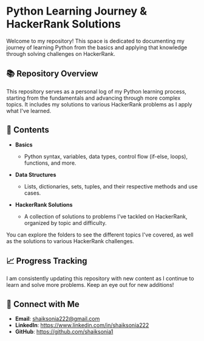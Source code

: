 

# Python Learning Journey & HackerRank Solutions

Welcome to my repository! This space is dedicated to documenting my journey of learning Python from the basics and applying that knowledge through solving challenges on HackerRank.

## 📚 **Repository Overview**

This repository serves as a personal log of my Python learning process, starting from the fundamentals and advancing through more complex topics. It includes my solutions to various HackerRank problems as I apply what I've learned.

## 📂 **Contents**

- **Basics**
  - Python syntax, variables, data types, control flow (if-else, loops), functions, and more.
  
- **Data Structures**
  - Lists, dictionaries, sets, tuples, and their respective methods and use cases.
    
- **HackerRank Solutions**
  - A collection of solutions to problems I’ve tackled on HackerRank, organized by topic and difficulty.


You can explore the folders to see the different topics I've covered, as well as the solutions to various HackerRank challenges.

## 📈 **Progress Tracking**

I am consistently updating this repository with new content as I continue to learn and solve more problems. Keep an eye out for new additions!

## 🔗 **Connect with Me**

- **Email**: shaiksonia222@gmail.com
- **LinkedIn**: https://www.linkedin.com/in/shaiksonia222
- **GitHub**: https://github.com/shaiksonia1

